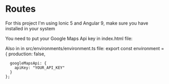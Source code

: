 # Routes
For this project I'm using Ionic 5 and Angular 9, make sure you have installed in your system

You need to put your Google Maps Api key in index.html file:
  <script src="https://maps.googleapis.com/maps/api/js?key=YOUR_API_KEY&libraries=places"></script>
  
Also in in src/environments/environment.ts file:
      export const environment = {
      production: false,
  
      googleMapsApi: {
        apiKey: "YOUR_API_KEY"
      }
    };
